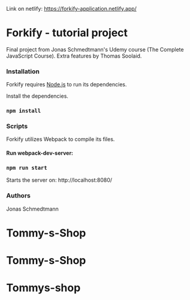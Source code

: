 Link on netlify: https://forkify-application.netlify.app/

# Forkify - tutorial project

Final project from Jonas Schmedtmann's Udemy course (The Complete JavaScript Course). Extra features by Thomas Soolaid.


### Installation

Forkify requires [Node.js](https://nodejs.org/) to run its dependencies.

Install the dependencies.

### `npm install`



### Scripts

Forkify utilizes Webpack to compile its files.

#### Run webpack-dev-server:

### `npm run start`

Starts the server on: http://localhost:8080/



### Authors

Jonas Schmedtmann


# Tommy-s-Shop
# Tommy-s-Shop
# Tommys-shop
